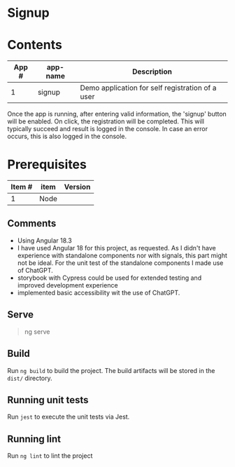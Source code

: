 # Signup

# Contents

| App #  | app-name | Description                                      | 
|--------|--------|--------------------------------------------------|
| 1      | signup | Demo application for self registration of a user |

Once the app is running, after entering valid information, the 'signup' button will be enabled. On click, the registration will be completed. This will typically succeed and result is logged in the console. In case an error occurs, this is also logged in the console.

# Prerequisites

| Item # | item | Version                 |
|--------|------|-------------------------|
| 1      | Node |  | 20.2.1 |

## Comments
- Using Angular 18.3 
- I have used Angular 18 for this project, as requested. As I didn't have experience with standalone components nor with signals, this part might not be ideal. For the unit test of the standalone components I made use of ChatGPT. 
- storybook with Cypress could be used for extended testing and improved development experience
- implemented basic accessibility wit the use of ChatGPT. 

## Serve
> ng serve

## Build

Run `ng build` to build the project. The build artifacts will be stored in the `dist/` directory.

## Running unit tests

Run `jest` to execute the unit tests via Jest.

## Running lint

Run `ng lint` to lint the project
